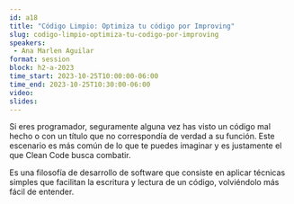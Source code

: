 ```yaml
---
id: a18
title: "Código Limpio: Optimiza tu código por Improving"
slug: codigo-limpio-optimiza-tu-codigo-por-improving
speakers:
 - Ana Marlen Aguilar
format: session
block: h2-a-2023
time_start: 2023-10-25T10:00:00-06:00
time_end: 2023-10-25T10:30:00-06:00
video:
slides:
---
```


Si eres programador, seguramente alguna vez has visto un código mal hecho o con un título que no correspondía de verdad a su función. Este escenario es más común de lo que te puedes imaginar y es justamente el que Clean Code busca combatir.

Es una filosofía de desarrollo de software que consiste en aplicar técnicas simples que facilitan la escritura y lectura de un código, volviéndolo más fácil de entender.